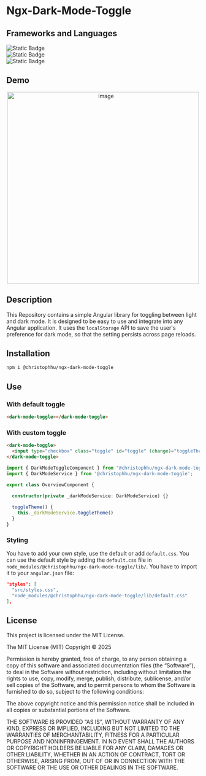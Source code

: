 # Ngx-Dark-Mode-Toggle

## Frameworks and Languages
<p align="left">
  <img alt="Static Badge" src="https://img.shields.io/badge/19.2.0-000000?style=for-the-badge&logo=angular&logoColor=white&label=Angular&labelColor=000000"><br>
  <img alt="Static Badge" src="https://img.shields.io/badge/4.1.3-000000?style=for-the-badge&logo=tailwindcss&logoColor=white&label=Tailwind&labelColor=06B6D4&color=000000"><br>
  <img alt="Static Badge" src="https://img.shields.io/badge/5.6.2-000000?style=for-the-badge&logo=typescript&logoColor=white&label=Typescript&labelColor=007ACC&color=000000">
</p>

## Demo
<p align="center">
  <a href="https://christophhu.github.io/ngx-dark-mode-toggle"><img src="https://github.com/ChristophHu/ChristophHu/blob/main/assets/img/ngx-dark-mode-toggle.gif" width="500" alt="image" /></a>
</p>

## Description
This Repository contains a simple Angular library for toggling between light and dark mode. It is designed to be easy to use and integrate into any Angular application.
It uses the `localStorage` API to save the user's preference for dark mode, so that the setting persists across page reloads.

## Installation
```bash
npm i @christophhu/ngx-dark-mode-toggle
```

## Use
### With default toggle
```html
<dark-mode-toggle></dark-mode-toggle>
```

### With custom toggle
```html
<dark-mode-toggle>
  <input type="checkbox" class="toggle" id="toggle" (change)="toggleTheme()"/>
</dark-mode-toggle>
```

```typescript
import { DarkModeToggleComponent } from "@christophhu/ngx-dark-mode-toggle";
import { DarkModeService } from '@christophhu/ngx-dark-mode-toggle';

export class OverviewComponent {
  
  constructor(private _darkModeService: DarkModeService) {}

  toggleTheme() {
    this._darkModeService.toggleTheme()
  }
}
```

### Styling
You have to add your own style, use the default or add `default.css`. You can use the default style by adding the `default.css` file in `node_modules/@christophhu/ngx-dark-mode-toggle/lib/`. You have to import it to your `angular.json` file:
```json
"styles": [
  "src/styles.css",
  "node_modules/@christophhu/ngx-dark-mode-toggle/lib/default.css"
],
```

## License
This project is licensed under the MIT License.

The MIT License (MIT)
Copyright © 2025 <copyright holders>

Permission is hereby granted, free of charge, to any person obtaining a copy of this software and associated documentation files (the “Software”), to deal in the Software without restriction, including without limitation the rights to use, copy, modify, merge, publish, distribute, sublicense, and/or sell copies of the Software, and to permit persons to whom the Software is furnished to do so, subject to the following conditions:

The above copyright notice and this permission notice shall be included in all copies or substantial portions of the Software.

THE SOFTWARE IS PROVIDED “AS IS”, WITHOUT WARRANTY OF ANY KIND, EXPRESS OR IMPLIED, INCLUDING BUT NOT LIMITED TO THE WARRANTIES OF MERCHANTABILITY, FITNESS FOR A PARTICULAR PURPOSE AND NONINFRINGEMENT. IN NO EVENT SHALL THE AUTHORS OR COPYRIGHT HOLDERS BE LIABLE FOR ANY CLAIM, DAMAGES OR OTHER LIABILITY, WHETHER IN AN ACTION OF CONTRACT, TORT OR OTHERWISE, ARISING FROM, OUT OF OR IN CONNECTION WITH THE SOFTWARE OR THE USE OR OTHER DEALINGS IN THE SOFTWARE.

